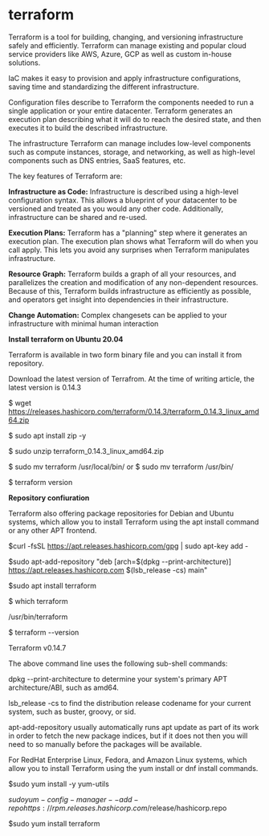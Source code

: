 # terraform
Terraform is a tool for building, changing, and versioning infrastructure safely and efficiently. Terraform can manage existing and popular cloud service providers like AWS, Azure, GCP as well as custom in-house solutions.

IaC makes it easy to provision and apply infrastructure configurations, saving time and standardizing the different infrastructure.

Configuration files describe to Terraform the components needed to run a single application or your entire datacenter. 
Terraform generates an execution plan describing what it will do to reach the desired state, and then executes it to build the described infrastructure.

The infrastructure Terraform can manage includes low-level components such as compute instances, storage, and networking, as well as high-level components such as DNS entries, SaaS features, etc.

The key features of Terraform are:

**Infrastructure as Code:**
Infrastructure is described using a high-level configuration syntax. This allows a blueprint of your datacenter to be versioned and treated as you would any other code. Additionally, infrastructure can be shared and re-used.

**Execution Plans:**
Terraform has a "planning" step where it generates an execution plan. The execution plan shows what Terraform will do when you call apply. This lets you avoid any surprises when Terraform manipulates infrastructure.

**Resource Graph:**
Terraform builds a graph of all your resources, and parallelizes the creation and modification of any non-dependent resources. Because of this, Terraform builds infrastructure as efficiently as possible, and operators get insight into dependencies in their infrastructure.

**Change Automation:**
Complex changesets can be applied to your infrastructure with minimal human interaction

**Install terraform on Ubuntu 20.04**

Terraform is available in two form binary file and you can install it from repository.

Download the latest version of Terrafrom. At the time of writing article, the latest version is 0.14.3

$ wget https://releases.hashicorp.com/terraform/0.14.3/terraform_0.14.3_linux_amd64.zip

$ sudo apt install zip -y

$ sudo unzip terraform_0.14.3_linux_amd64.zip

$ sudo mv terraform /usr/local/bin/ or $ sudo mv terraform /usr/bin/

$ terraform version

**Repository confiuration**

Terraform also offering package repositories for Debian and Ubuntu systems, which allow you to install Terraform using the apt install command or any other APT frontend.

$curl -fsSL https://apt.releases.hashicorp.com/gpg | sudo apt-key add -

$sudo apt-add-repository "deb [arch=$(dpkg --print-architecture)] https://apt.releases.hashicorp.com $(lsb_release -cs) main"

$sudo apt install terraform

$ which terraform

/usr/bin/terraform

$ terraform --version

Terraform v0.14.7

The above command line uses the following sub-shell commands:

dpkg --print-architecture to determine your system's primary APT architecture/ABI, such as amd64.

lsb_release -cs to find the distribution release codename for your current system, such as buster, groovy, or sid.

apt-add-repository usually automatically runs apt update as part of its work in order to fetch the new package indices, but if it does not then you will need to so manually before the packages will be available.

For RedHat Enterprise Linux, Fedora, and Amazon Linux systems, which allow you to install Terraform using the yum install or dnf install commands.

$sudo yum install -y yum-utils

$sudo yum-config-manager --add-repo https://rpm.releases.hashicorp.com/$release/hashicorp.repo

$sudo yum install terraform
